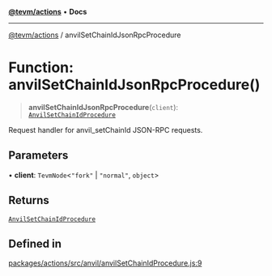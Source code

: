 [**@tevm/actions**](../README.md) • **Docs**

***

[@tevm/actions](../globals.md) / anvilSetChainIdJsonRpcProcedure

# Function: anvilSetChainIdJsonRpcProcedure()

> **anvilSetChainIdJsonRpcProcedure**(`client`): [`AnvilSetChainIdProcedure`](../type-aliases/AnvilSetChainIdProcedure.md)

Request handler for anvil_setChainId JSON-RPC requests.

## Parameters

• **client**: `TevmNode`\<`"fork"` \| `"normal"`, `object`\>

## Returns

[`AnvilSetChainIdProcedure`](../type-aliases/AnvilSetChainIdProcedure.md)

## Defined in

[packages/actions/src/anvil/anvilSetChainIdProcedure.js:9](https://github.com/evmts/tevm-monorepo/blob/main/packages/actions/src/anvil/anvilSetChainIdProcedure.js#L9)
